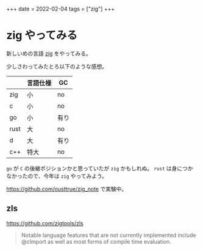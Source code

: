 +++
date = 2022-02-04
tags = ["zig"]
+++

# zig やってみる

新しいめの言語 [zig](https://ziglang.org/) をやってみる。

少しさわってみたとろ以下のような感想。

|      | 言語仕様 | GC   |
|------|----------|------|
| zig  | 小       | no   |
| c    | 小       | no   |
| go   | 小       | 有り |
| rust | 大       | no   |
| d    | 大       | 有り |
| c++  | 特大     | no   |

`go` が `C` の後継ポジションかと思っていたが `zig` かもしれぬ。
`rust` は身につかなかったので、今年は `zig` やってみよう。

<https://github.com/ousttrue/zig_note> で実験中。

## zls

<https://github.com/zigtools/zls>

> Notable language features that are not currently implemented include @cImport as well as most forms of compile time evaluation.

